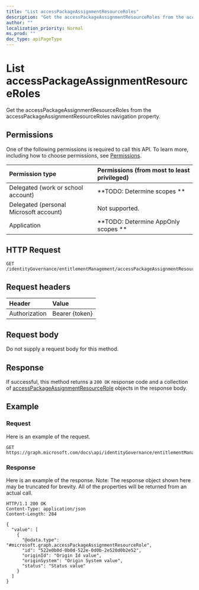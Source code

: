```yaml
---
title: "List accessPackageAssignmentResourceRoles"
description: "Get the accessPackageAssignmentResourceRoles from the accessPackageAssignmentResourceRoles navigation property."
author: ""
localization_priority: Normal
ms.prod: ""
doc_type: apiPageType
---
```


# List accessPackageAssignmentResourceRoles

Get the accessPackageAssignmentResourceRoles from the accessPackageAssignmentResourceRoles navigation property.

## Permissions
One of the following permissions is required to call this API. To learn more, including how to choose permissions, see [Permissions](/concepts/permissions-reference.md).

|Permission type|Permissions (from most to least privileged)|
|:---|:---|
|Delegated (work or school account)|**TODO: Determine scopes **|
|Delegated (personal Microsoft account)|Not supported.|
|Application|**TODO: Determine AppOnly scopes **|

## HTTP Request
<!-- {
  "blockType": "ignored"
}
-->
``` http
GET /identityGovernance/entitlementManagement/accessPackageAssignmentResourceRoles
```

## Request headers
|Header|Value|
|:---|:---|
|Authorization|Bearer {token}|

## Request body
Do not supply a request body for this method.

## Response
If successful, this method returns a `200 OK` response code and a collection of [accessPackageAssignmentResourceRole](../resources/accesspackageassignmentresourcerole.md) objects in the response body.

## Example

### Request
Here is an example of the request.
<!-- {
  "blockType": "request",
  "name": "get_accesspackageassignmentresourcerole"
}
-->
``` http
GET https://graph.microsoft.com/docs\api/identityGovernance/entitlementManagement/accessPackageAssignmentResourceRoles
```

### Response
Here is an example of the response. Note: The response object shown here may be truncated for brevity. All of the properties will be returned from an actual call.
<!-- {
  "blockType": "response",
  "truncated": true,
  "@odata.type": "collection(microsoft.graph.accesspackageassignmentresourcerole)"
}
-->
``` http
HTTP/1.1 200 OK
Content-Type: application/json
Content-Length: 284

{
  "value": [
    {
      "@odata.type": "#microsoft.graph.accessPackageAssignmentResourceRole",
      "id": "522e0b0d-0b0d-522e-0d0b-2e520d0b2e52",
      "originId": "Origin Id value",
      "originSystem": "Origin System value",
      "status": "Status value"
    }
  ]
}
```

